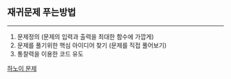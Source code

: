## 재귀문제 푸는방법

---

1. 문제정의 (문제의 입력과 출력을 최대한 함수에 가깝게)
2. 문제를 풀기위한 핵심 아이디어 찾기 (문제를 직접 풀어보기)
3. 통찰력을 이용한 코드 유도

[하노이 문제](https://shoark7.github.io/programming/algorithm/tower-of-hanoi)
